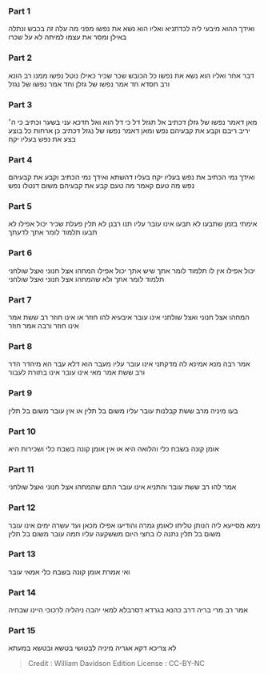 
### Part 1
ואידך ההוא מיבעי ליה לכדתניא ואליו הוא נשא את נפשו מפני מה עלה זה בכבש ונתלה באילן ומסר את עצמו למיתה לא על שכרו

### Part 2
דבר אחר ואליו הוא נשא את נפשו כל הכובש שכר שכיר כאילו נוטל נפשו ממנו רב הונא ורב חסדא חד אמר נפשו של גזלן וחד אמר נפשו של נגזל

### Part 3
מאן דאמר נפשו של גזלן דכתיב אל תגזל דל כי דל הוא ואל תדכא עני בשער וכתיב כי ה׳ יריב ריבם וקבע את קבעיהם נפש ומאן דאמר נפשו של נגזל דכתיב כן ארחות כל בוצע בצע את נפש בעליו יקח

### Part 4
ואידך נמי הכתיב את נפש בעליו יקח בעליו דהשתא ואידך נמי הכתיב וקבע את קבעיהם נפש מה טעם קאמר מה טעם קבע את קבעיהם משום דנטלו נפש

### Part 5
אימתי בזמן שתבעו לא תבעו אינו עובר עליו תנו רבנן לא תלין פעלת שכיר יכול אפילו לא תבעו תלמוד לומר אתך לדעתך

### Part 6
יכול אפילו אין לו תלמוד לומר אתך שיש אתך יכול אפילו המחהו אצל חנוני ואצל שולחני תלמוד לומר אתך ולא שהמחהו אצל חנוני ואצל שולחני

### Part 7
המחהו אצל חנוני ואצל שולחני אינו עובר איבעיא להו חוזר או אינו חוזר רב ששת אמר אינו חוזר ורבה אמר חוזר

### Part 8
אמר רבה מנא אמינא לה מדקתני אינו עובר עליו מעבר הוא דלא עבר הא מיהדר הדר ורב ששת אמר מאי אינו עובר אינו בתורת לעבור

### Part 9
בעו מיניה מרב ששת קבלנות עובר עליו משום בל תלין או אין עובר משום בל תלין

### Part 10
אומן קונה בשבח כלי והלואה היא או אין אומן קונה בשבח כלי ושכירות היא

### Part 11
אמר להו רב ששת עובר והתניא אינו עובר התם שהמחהו אצל חנוני ואצל שולחני

### Part 12
נימא מסייעא ליה הנותן טליתו לאומן גמרה והודיעו אפילו מכאן ועד עשרה ימים אינו עובר משום בל תלין נתנה לו בחצי היום מששקעה עליו חמה עובר משום בל תלין

### Part 13
ואי אמרת אומן קונה בשבח כלי אמאי עובר

### Part 14
אמר רב מרי בריה דרב כהנא בגרדא דסרבלא למאי יהבה ניהליה לרכוכי היינו שבחיה

### Part 15
לא צריכא דקא אגריה מיניה לבטושי בטשא ובטשא במעתא

>Credit : William Davidson Edition
>License : CC-BY-NC